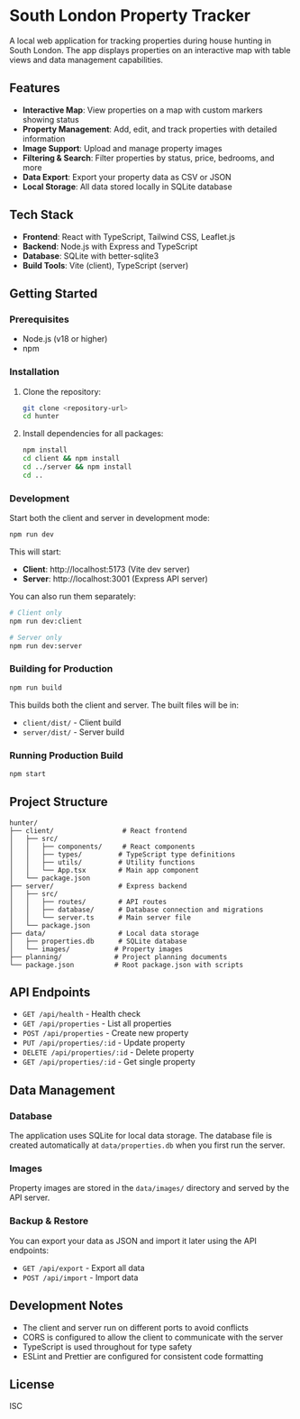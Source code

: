 # South London Property Tracker

A local web application for tracking properties during house hunting in South London. The app displays properties on an interactive map with table views and data management capabilities.

## Features

- **Interactive Map**: View properties on a map with custom markers showing status
- **Property Management**: Add, edit, and track properties with detailed information
- **Image Support**: Upload and manage property images
- **Filtering & Search**: Filter properties by status, price, bedrooms, and more
- **Data Export**: Export your property data as CSV or JSON
- **Local Storage**: All data stored locally in SQLite database

## Tech Stack

- **Frontend**: React with TypeScript, Tailwind CSS, Leaflet.js
- **Backend**: Node.js with Express and TypeScript
- **Database**: SQLite with better-sqlite3
- **Build Tools**: Vite (client), TypeScript (server)

## Getting Started

### Prerequisites

- Node.js (v18 or higher)
- npm

### Installation

1. Clone the repository:

   ```bash
   git clone <repository-url>
   cd hunter
   ```

2. Install dependencies for all packages:
   ```bash
   npm install
   cd client && npm install
   cd ../server && npm install
   cd ..
   ```

### Development

Start both the client and server in development mode:

```bash
npm run dev
```

This will start:

- **Client**: http://localhost:5173 (Vite dev server)
- **Server**: http://localhost:3001 (Express API server)

You can also run them separately:

```bash
# Client only
npm run dev:client

# Server only
npm run dev:server
```

### Building for Production

```bash
npm run build
```

This builds both the client and server. The built files will be in:

- `client/dist/` - Client build
- `server/dist/` - Server build

### Running Production Build

```bash
npm start
```

## Project Structure

```
hunter/
├── client/                 # React frontend
│   ├── src/
│   │   ├── components/     # React components
│   │   ├── types/         # TypeScript type definitions
│   │   ├── utils/         # Utility functions
│   │   └── App.tsx        # Main app component
│   └── package.json
├── server/                # Express backend
│   ├── src/
│   │   ├── routes/        # API routes
│   │   ├── database/      # Database connection and migrations
│   │   └── server.ts      # Main server file
│   └── package.json
├── data/                  # Local data storage
│   ├── properties.db      # SQLite database
│   └── images/           # Property images
├── planning/             # Project planning documents
└── package.json          # Root package.json with scripts
```

## API Endpoints

- `GET /api/health` - Health check
- `GET /api/properties` - List all properties
- `POST /api/properties` - Create new property
- `PUT /api/properties/:id` - Update property
- `DELETE /api/properties/:id` - Delete property
- `GET /api/properties/:id` - Get single property

## Data Management

### Database

The application uses SQLite for local data storage. The database file is created automatically at `data/properties.db` when you first run the server.

### Images

Property images are stored in the `data/images/` directory and served by the API server.

### Backup & Restore

You can export your data as JSON and import it later using the API endpoints:

- `GET /api/export` - Export all data
- `POST /api/import` - Import data

## Development Notes

- The client and server run on different ports to avoid conflicts
- CORS is configured to allow the client to communicate with the server
- TypeScript is used throughout for type safety
- ESLint and Prettier are configured for consistent code formatting

## License

ISC

